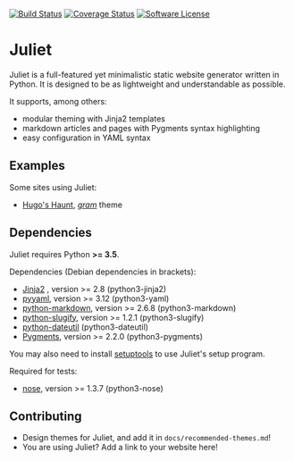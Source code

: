 [![Build Status](https://travis-ci.org/hlef/juliet.svg?branch=master)](https://travis-ci.org/hlef/juliet)
[![Coverage Status](https://coveralls.io/repos/github/hlef/juliet/badge.svg?branch=master)](https://coveralls.io/github/hlef/juliet?branch=master)
[![Software License](https://img.shields.io/badge/license-MIT-brightgreen.svg?style=flat-square)](LICENSE.txt)

# Juliet

Juliet is a full-featured yet minimalistic static website generator
written in Python. It is designed to be as lightweight and
understandable as possible.

It supports, among others:
 * modular theming with Jinja2 templates
 * markdown articles and pages with Pygments syntax highlighting
 * easy configuration in YAML syntax

## Examples

Some sites using Juliet:

 * [Hugo's Haunt](https://www.owl.eu.com), *[gram](https://github.com/hlef/juliet-gram-theme)* theme

## Dependencies

Juliet requires Python **>= 3.5**.

Dependencies (Debian dependencies in brackets):

 * [Jinja2](http://jinja.pocoo.org/) , version >= 2.8 (python3-jinja2)
 * [pyyaml](https://github.com/yaml/pyyaml), version >= 3.12 (python3-yaml)
 * [python-markdown](https://github.com/waylan/Python-Markdown), version >= 2.6.8 (python3-markdown)
 * [python-slugify](https://github.com/un33k/python-slugify), version >= 1.2.1 (python3-slugify)
 * [python-dateutil](https://github.com/dateutil/dateutil) (python3-dateutil)
 * [Pygments](http://pygments.org/), version >= 2.2.0 (python3-pygments)

You may also need to install [setuptools](https://github.com/pypa/setuptools) to
use Juliet's setup program.

Required for tests:

 * [nose](https://github.com/nose-devs/nose), version >= 1.3.7 (python3-nose)

## Contributing

* Design themes for Juliet, and add it in `docs/recommended-themes.md`!
* You are using Juliet? Add a link to your website here!
